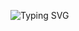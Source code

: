 
![Typing SVG](https://readme-typing-svg.herokuapp.com/?font=Fira+Code&size=50&color=36BCF7&width=400&center=true&lines=Hello%2C+I+am+Mehrubon!;Nice+to+meet+you!;Welcome+to+my+profile!)
